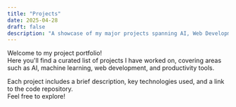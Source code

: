 ```yaml
---
title: "Projects"
date: 2025-04-28
draft: false
description: "A showcase of my major projects spanning AI, Web Development, and Machine Learning."
---
```


Welcome to my project portfolio!  
Here you'll find a curated list of projects I have worked on, covering areas such as AI, machine learning, web development, and productivity tools.

Each project includes a brief description, key technologies used, and a link to the code repository.  
Feel free to explore!

